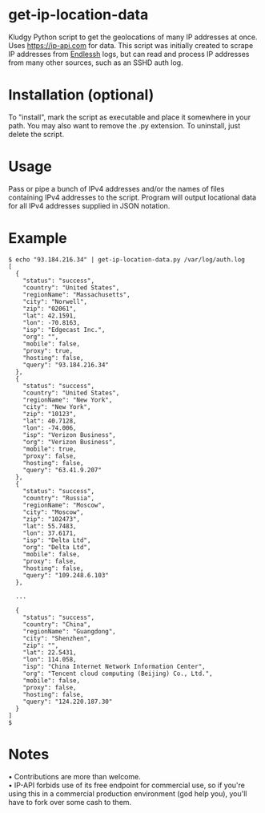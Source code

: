 # get-ip-location-data
Kludgy Python script to get the geolocations of many IP addresses at once. Uses https://ip-api.com for data. This script was initially created to scrape IP addresses from [Endlessh](https://github.com/skeeto/endlessh) logs, but can read and process IP addresses from many other sources, such as an SSHD auth log.

# Installation (optional)
To "install", mark the script as executable and place it somewhere in your path. You may also want to remove the .py extension. To uninstall, just delete the script.

# Usage
Pass or pipe a bunch of IPv4 addresses and/or the names of files containing IPv4 addresses to the script. Program will output locational data for all IPv4 addresses supplied in JSON notation.

# Example
    $ echo "93.184.216.34" | get-ip-location-data.py /var/log/auth.log
    [
      {
        "status": "success",
        "country": "United States",
        "regionName": "Massachusetts",
        "city": "Norwell",
        "zip": "02061",
        "lat": 42.1591,
        "lon": -70.8163,
        "isp": "Edgecast Inc.",
        "org": "",
        "mobile": false,
        "proxy": true,
        "hosting": false,
        "query": "93.184.216.34"
      },
      {
        "status": "success",
        "country": "United States",
        "regionName": "New York",
        "city": "New York",
        "zip": "10123",
        "lat": 40.7128,
        "lon": -74.006,
        "isp": "Verizon Business",
        "org": "Verizon Business",
        "mobile": true,
        "proxy": false,
        "hosting": false,
        "query": "63.41.9.207"
      },
      {
        "status": "success",
        "country": "Russia",
        "regionName": "Moscow",
        "city": "Moscow",
        "zip": "102473",
        "lat": 55.7483,
        "lon": 37.6171,
        "isp": "Delta Ltd",
        "org": "Delta Ltd",
        "mobile": false,
        "proxy": false,
        "hosting": false,
        "query": "109.248.6.103"
      },

      ...

      {
        "status": "success",
        "country": "China",
        "regionName": "Guangdong",
        "city": "Shenzhen",
        "zip": "",
        "lat": 22.5431,
        "lon": 114.058,
        "isp": "China Internet Network Information Center",
        "org": "Tencent cloud computing (Beijing) Co., Ltd.",
        "mobile": false,
        "proxy": false,
        "hosting": false,
        "query": "124.220.187.30"
      }
    ]
    $
# Notes
• Contributions are more than welcome.\
• IP-API forbids use of its free endpoint for commercial use, so if you're using this in a commercial production environment (god help you), you'll have to fork over some cash to them.
